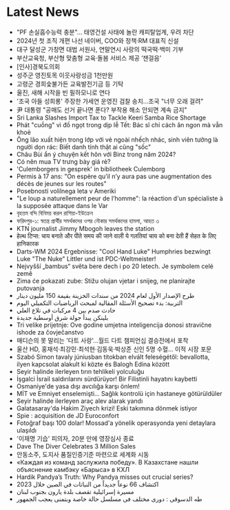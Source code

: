 # Latest News
-  "PF 손실흡수능력 충분"… 태영건설 사태에 놀란 캐피탈업계, 우려 차단
-  2024년 첫 조직 개편 나선 네이버, COO와 정책·RM 대표직 신설
-  대구 달성군 가창면 대법 서원사, 연말연시 사랑의 떡국떡·백미 기부
-  부산교육청, 부산형 맞춤형 교육·돌봄 서비스 제공 ‘잰걸음’
-  [인사]경북도의회
-  성주군 영진토목 이웃사랑성금 1천만원
-  고령군 경희숯불가든 교육발전기금 등 기탁
-  울진, 새해 시작을 빈 필하모니로 연다
-  '조국 아들 성희롱' 주장한 가세연 운영진 검찰 송치…조국 "너무 오래 걸려"
-  尹 대통령 "공매도 선거 끝나면 푼다? 부작용 해소 안되면 계속 금지"
-  Sri Lanka Slashes Import Tax to Tackle Keeri Samba Rice Shortage
-  Phát "cuồng" vì đồ ngọt trong dịp lễ Tết: Bác sĩ chỉ cách ăn ngon mà vẫn khoẻ
-  Ông lão xuất hiện trong lớp với vẻ ngoài nhếch nhác, sinh viên tưởng là người dọn rác: Biết danh tính thật ai cũng "sốc"
-  Châu Bùi ẩn ý chuyện kết hôn với Binz trong năm 2024?
-  Có nên mua TV trưng bày giá rẻ?
-  'Culemborgers in gesprek' in bibliotheek Culemborg
-  Permis à 17 ans: "On espère qu’il n’y aura pas une augmentation des décès de jeunes sur les routes"
-  Posebnosti volilnega leta v Ameriki
-  "Le loup a naturellement peur de l’homme": la réaction d'un spécialiste à la supposée attaque dans le Var
-  বৃহত্তম বন্দি বিনিময় করল রাশিয়া-ইউক্রেন
-  ফরিদপুর-১: স্বতন্ত্র প্রার্থীর সমর্থকদের ওপর নৌকার সমর্থকদের হামলা, আহত ৩
-  KTN journalist Jimmy Mbogoh leaves the station
-  हेल्थ टिप्स: चाय बनाते और पीते समय की जाने वाली ये गलतियां चाय को बना देती हैं सेहत के लिए हानिकारक
-  Darts-WM 2024 Ergebnisse: "Cool Hand Luke" Humphries bezwingt Luke "The Nuke" Littler und ist PDC-Weltmeister!
-  Nejvyšší „bambus“ světa bere dech i po 20 letech. Je symbolem celé země
-  Zima će pokazati zube: Stižu olujan vjetar i snijeg, ne planirajte putovanja
-  طرح الإصدار الأول لعام 2024 من سندات الخزينة بقيمة 150 مليون دينار
-  التربية: بدء تصحيح الأسئلة المقالية لمبحث الرياضيات التكميلي اليوم
-  حادث صدم بين 4 مركبات في تلاع العلي
-  بلينكن يبدأ جولة شرق أوسطية جديدة
-  Tri velike prijetnje: Ove godine umjetna inteligencija donosi stravične ishode za čovječanstvo
-  매디슨의 못 말리는 '다트 사랑'...월드 다트 챔피언십 결승전에서 포착
-  울산 HD, 홍재석·최강민·최석현·김동욱·박상준 신인 5명 수혈... 이적 시장 포문
-  Szabó Simon tavaly júniusban titokban elvált feleségétől: bevallotta, ilyen kapcsolat alakult ki közte és Balogh Edina között
-  Seyir halinde ilerleyen tırın tehlikeli yolculuğu
-  İşgalci İsrail saldırılarını sürdürüyor! Bir Filistinli hayatını kaybetti
-  Osmaniye'de yasa dışı avcılığa karşı önlem!
-  MİT ve Emniyet enselemişti... Sağlık kontrolü için hastaneye götürüldüler
-  Seyir halinde ilerleyen araç alev alarak yandı
-  Galatasaray'da Hakim Ziyech krizi! Eski takımına dönmek istiyor
-  Spie : acquisition de JD Euroconfort
-  Fotoğraf başı 100 dolar! Mossad'a yönelik operasyonda yeni detaylara ulaşıldı
-  '이재명 기습' 피의자, 20분 만에 영장심사 종료
-  Dave The Diver Celebrates 3 Million Sales
-  안동소주, 도지사 품질인증기준 마련으로 세계화 시동
-  «Каждая из команд заслужила победу». В Казахстане нашли объяснение камбэку «Барыса» в КХЛ
-  Hardik Pandya’s Truth: Why Pandya misses out crucial series?
-  اكتشاف 66 نوعاً جديداً من النباتات في الصين خلال 2023
-  مسيرة إسرائيلية تقصف بلدة يارون بجنوب لبنان
-  طه الدسوقى : دورى مختلف فى مسلسل حالة خاصة وبتمنى يعجب الجمهور
